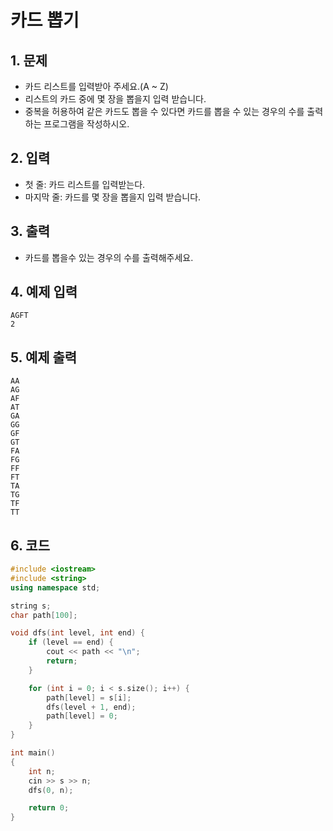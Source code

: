 # 카드 뽑기

## 1. 문제
- 카드 리스트를 입력받아 주세요.(A ~ Z)
- 리스트의 카드 중에 몇 장을 뽑을지 입력 받습니다.
- 중복을 허용하여 같은 카드도 뽑을 수 있다면 카드를 뽑을 수 있는 경우의 수를 출력하는 프로그램을 작성하시오.

## 2. 입력
- 첫 줄: 카드 리스트를 입력받는다.
- 마지막 줄: 카드를 몇 장을 뽑을지 입력 받습니다.

## 3. 출력
- 카드를 뽑을수 있는 경우의 수를 출력해주세요.

## 4. 예제 입력
```
AGFT
2
```

## 5. 예제 출력
```
AA
AG
AF
AT
GA
GG
GF
GT
FA
FG
FF
FT
TA
TG
TF
TT
```

## 6. 코드

```c++
#include <iostream>
#include <string>
using namespace std;

string s;
char path[100];

void dfs(int level, int end) {
    if (level == end) {
        cout << path << "\n";
        return;
    }

    for (int i = 0; i < s.size(); i++) {
        path[level] = s[i];
        dfs(level + 1, end);
        path[level] = 0;
    }
}

int main()
{
    int n;
    cin >> s >> n;
    dfs(0, n);

    return 0;
}
```
